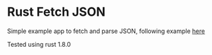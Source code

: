 # Rust Fetch JSON

Simple example app to fetch and parse JSON, following example [here](http://hermanradtke.com/2015/09/21/get-data-from-a-url-rust.html)

Tested using rust 1.8.0